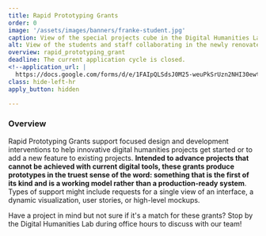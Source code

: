 ```yaml
---
title: Rapid Prototyping Grants
order: 0
image: '/assets/images/banners/franke-student.jpg'
caption: View of the special projects cube in the Digital Humanities Laboratory. Photo by Mara Lavitt.
alt: View of the students and staff collaborating in the newly renovated Franke Family Digital Humanities Laboratory.
overview: rapid_prototyping_grant
deadline: The current application cycle is closed.
<!--application_url: |
  https://docs.google.com/forms/d/e/1FAIpQLSdsJ0M25-weuPkSrUzn2NHI30ewtov7VE10cp-nRFrfcEwLNw/viewform?usp=sf_link-->
class: hide-left-hr
apply_button: hidden

---
```


### Overview

Rapid Prototyping Grants support focused design and development interventions to help innovative digital humanities projects get started or to add a new feature to existing projects. <strong>Intended to advance projects that cannot be achieved with current digital tools, these grants produce prototypes in the truest sense of the word: something that is the first of its kind and is a working model rather than a production-ready system</strong>. Types of support might include requests for a single view of an interface, a dynamic visualization, user stories, or high-level mockups.

Have a project in mind but not sure if it's a match for these grants? Stop by the Digital Humanities Lab during office hours to discuss with our team!
